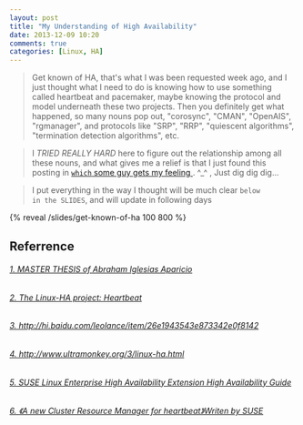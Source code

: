 ```yaml
---
layout: post
title: "My Understanding of High Availability"
date: 2013-12-09 10:20
comments: true
categories: [Linux, HA]
---
```

> Get known of HA, that's what I was been requested week ago, and I just thought what I need to do is knowing how to use something called heartbeat and pacemaker, maybe knowing the protocol and model underneath these two projects. Then you definitely get what happened, so many nouns pop out, "corosync", "CMAN", "OpenAIS", "rgmanager", and protocols like "SRP", "RRP", "quiescent algorithms", "termination detection algorithms", etc.

>I *TRIED REALLY HARD* here to figure out the relationship among all these nouns, and what gives me a relief is that I just found this posting in <a href="http://schlutech.com/2011/07/demystifying-high-availability-linux-clustering-technologies/" target="_blank" ><code>which</code> some guy gets my feeling </a>. ^_^ , Just dig dig dig...

>I put everything in the way I thought will be much clear <code>below in the SLIDES</code>, and will update in following days

{% reveal /slides/get-known-of-ha 100 800 %}


<h2>Referrence</h2>
<h6><a href="http://upcommons.upc.edu/pfc/bitstream/2099.1/4970/1/memoria.pdf" target="_blank">1. MASTER THESIS of Abraham Iglesias Aparicio</a></h6>
<h6><a href="http://www.linux-ha.org/wiki/Documentation" target="_blank">2. The Linux-HA project: Heartbeat</a></h6>
<h6><a href="http://hi.baidu.com/leolance/item/26e1943543e873342e0f8142" target="_blank">3. http://hi.baidu.com/leolance/item/26e1943543e873342e0f8142</a></h6>
<h6><a href="http://www.ultramonkey.org/3/linux-ha.html" target="_blank">4. http://www.ultramonkey.org/3/linux-ha.html</a></h6>
<h6><a href="http://doc.opensuse.org/products/draft/SLE-HA/SLE-ha-guide_sd_draft/book.sleha.html" target="_blank">5. SUSE Linux Enterprise High Availability Extension High Availability Guide</a></h6>
<h6><a href="http://linux-ha.org/_cache/TechnicalPapers__UKUUG-WinterConf-2004-SCRAT-Paper.pdf" target="_blank">6. 《A new Cluster Resource Manager for heartbeat》Writen by SUSE</a></h6>

